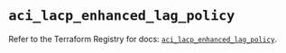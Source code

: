 # `aci_lacp_enhanced_lag_policy`

Refer to the Terraform Registry for docs: [`aci_lacp_enhanced_lag_policy`](https://registry.terraform.io/providers/ciscodevnet/aci/2.17.0/docs/resources/lacp_enhanced_lag_policy).
